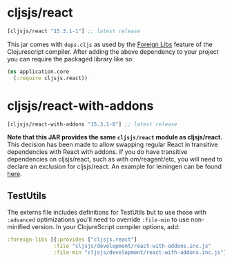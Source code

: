 # cljsjs/react

```clojure
[cljsjs/react "15.3.1-1"] ;; latest release
```

This jar comes with `deps.cljs` as used by the [Foreign Libs][flibs] feature
of the Clojurescript compiler. After adding the above dependency to your project
you can require the packaged library like so:

```clojure
(ns application.core
  (:require cljsjs.react))
```

# cljsjs/react-with-addons

```clojure
[cljsjs/react-with-addons "15.3.1-0"] ;; latest release
```

**Note that this JAR provides the same `cljsjs/react` module as
cljsjs/react.** This decision has been made to allow swapping regular
React in transitive dependencies with React with addons. If you do have transitive
dependencies on cljsjs/react, such as with om/reagent/etc, you will need to
declare an exclusion for cljsjs/react. An example for leiningen can be found
[here][lein-excl].

## TestUtils

The externs file includes definitions for TestUtils but to use those with `:advanced`
optimizations you'll need to override `:file-min` to use non-minified version. In your
ClojureScript compiler options, add:

```clj
:foreign-libs [{:provides ["cljsjs.react"]
               :file "cljsjs/development/react-with-addons.inc.js"
               :file-min "cljsjs/development/react-with-addons.inc.js"}]
```

[flibs]: https://github.com/clojure/clojurescript/wiki/Packaging-Foreign-Dependencies
[lein-excl]: https://github.com/technomancy/leiningen/blob/master/sample.project.clj#L65
